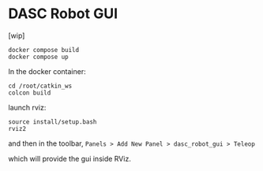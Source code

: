 # DASC Robot GUI

[wip]

```
docker compose build
docker compose up
```

In the docker container:
```
cd /root/catkin_ws
colcon build
```

launch rviz:
```
source install/setup.bash
rviz2
```

and then in the toolbar, `Panels > Add New Panel > dasc_robot_gui > Teleop`

which will provide the gui inside RViz.
